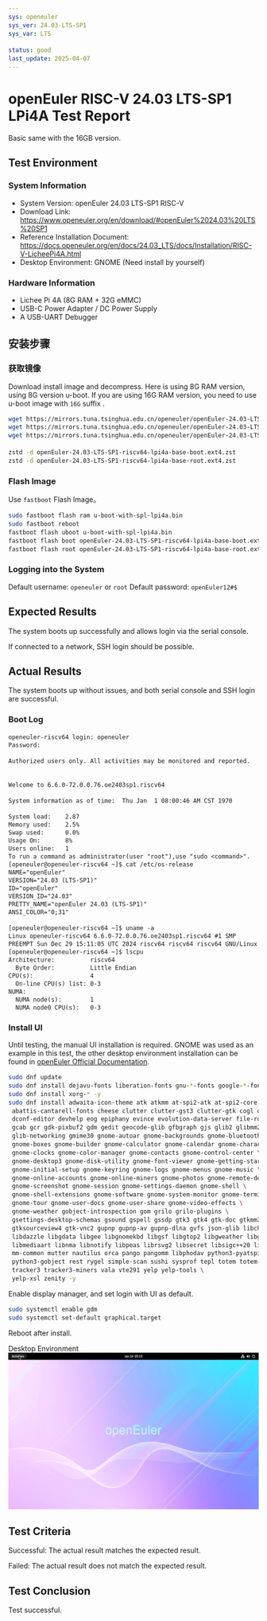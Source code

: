 ```yaml
---
sys: openeuler
sys_ver: 24.03-LTS-SP1
sys_var: LTS

status: good
last_update: 2025-04-07
---
```


# openEuler RISC-V 24.03 LTS-SP1 LPi4A Test Report

Basic same with the 16GB version.

## Test Environment

### System Information

- System Version: openEuler 24.03 LTS-SP1 RISC-V
- Download Link: https://www.openeuler.org/en/download/#openEuler%2024.03%20LTS%20SP1
- Reference Installation Document: https://docs.openeuler.org/en/docs/24.03_LTS/docs/Installation/RISC-V-LicheePi4A.html
- Desktop Environment: GNOME (Need install by yourself)

### Hardware Information

- Lichee Pi 4A (8G RAM + 32G eMMC)
- USB-C Power Adapter / DC Power Supply
- A USB-UART Debugger

## 安装步骤

### 获取镜像

Download install image and decompress. Here is using 8G RAM version, using 8G version u-boot. If you are using 16G RAM version, you need to use u-boot image with `16G` suffix .

```bash
wget https://mirrors.tuna.tsinghua.edu.cn/openeuler/openEuler-24.03-LTS-SP1/embedded_img/riscv64/lpi4a/u-boot-with-spl-lpi4a.bin
wget https://mirrors.tuna.tsinghua.edu.cn/openeuler/openEuler-24.03-LTS-SP1/embedded_img/riscv64/lpi4a/openEuler-24.03-LTS-SP1-riscv64-lpi4a-base-boot.ext4.zst
wget https://mirrors.tuna.tsinghua.edu.cn/openeuler/openEuler-24.03-LTS-SP1/embedded_img/riscv64/lpi4a/openEuler-24.03-LTS-SP1-riscv64-lpi4a-base-root.ext4.zst

zstd -d openEuler-24.03-LTS-SP1-riscv64-lpi4a-base-boot.ext4.zst
zstd -d openEuler-24.03-LTS-SP1-riscv64-lpi4a-base-root.ext4.zst
```

### Flash Image

Use `fastboot` Flash Image。

```bash
sudo fastboot flash ram u-boot-with-spl-lpi4a.bin
sudo fastboot reboot
fastboot flash uboot u-boot-with-spl-lpi4a.bin
fastboot flash boot openEuler-24.03-LTS-SP1-riscv64-lpi4a-base-boot.ext4
fastboot flash root openEuler-24.03-LTS-SP1-riscv64-lpi4a-base-root.ext4
```

### Logging into the System

Default username: `openeuler` or `root`
Default password: `openEuler12#$`

## Expected Results

The system boots up successfully and allows login via the serial console.

If connected to a network, SSH login should be possible.

## Actual Results

The system boots up without issues, and both serial console and SSH login are successful.

### Boot Log

```log
openeuler-riscv64 login: openeuler
Password:

Authorized users only. All activities may be monitored and reported.


Welcome to 6.6.0-72.0.0.76.oe2403sp1.riscv64

System information as of time:  Thu Jan  1 08:00:46 AM CST 1970

System load:    2.87
Memory used:    2.5%
Swap used:      0.0%
Usage On:       8%
Users online:   1
To run a command as administrator(user "root"),use "sudo <command>".
[openeuler@openeuler-riscv64 ~]$ cat /etc/os-release
NAME="openEuler"
VERSION="24.03 (LTS-SP1)"
ID="openEuler"
VERSION_ID="24.03"
PRETTY_NAME="openEuler 24.03 (LTS-SP1)"
ANSI_COLOR="0;31"

[openeuler@openeuler-riscv64 ~]$ uname -a
Linux openeuler-riscv64 6.6.0-72.0.0.76.oe2403sp1.riscv64 #1 SMP PREEMPT Sun Dec 29 15:11:05 UTC 2024 riscv64 riscv64 riscv64 GNU/Linux
[openeuler@openeuler-riscv64 ~]$ lscpu
Architecture:          riscv64
  Byte Order:          Little Endian
CPU(s):                4
  On-line CPU(s) list: 0-3
NUMA:
  NUMA node(s):        1
  NUMA node0 CPU(s):   0-3
```

### Install UI

Until testing, the manual UI installation is required. GNOME was used as an example in this test, the other desktop environment installation can be found in [openEuler Official Documentation](https://docs.openeuler.org/zh/docs/24.03_LTS_SP1/docs/desktop/).

```bash
sudo dnf update
sudo dnf install dejavu-fonts liberation-fonts gnu-*-fonts google-*-fonts  -y
sudo dnf install xorg-* -y
sudo dnf install adwaita-icon-theme atk atkmm at-spi2-atk at-spi2-core baobab \
 abattis-cantarell-fonts cheese clutter clutter-gst3 clutter-gtk cogl dconf \
 dconf-editor devhelp eog epiphany evince evolution-data-server file-roller folks \
 gcab gcr gdk-pixbuf2 gdm gedit geocode-glib gfbgraph gjs glib2 glibmm24 \
 glib-networking gmime30 gnome-autoar gnome-backgrounds gnome-bluetooth \
 gnome-boxes gnome-builder gnome-calculator gnome-calendar gnome-characters \
 gnome-clocks gnome-color-manager gnome-contacts gnome-control-center \
 gnome-desktop3 gnome-disk-utility gnome-font-viewer gnome-getting-started-docs \
 gnome-initial-setup gnome-keyring gnome-logs gnome-menus gnome-music \
 gnome-online-accounts gnome-online-miners gnome-photos gnome-remote-desktop \
 gnome-screenshot gnome-session gnome-settings-daemon gnome-shell \
 gnome-shell-extensions gnome-software gnome-system-monitor gnome-terminal \
 gnome-tour gnome-user-docs gnome-user-share gnome-video-effects \
 gnome-weather gobject-introspection gom grilo grilo-plugins \
 gsettings-desktop-schemas gsound gspell gssdp gtk3 gtk4 gtk-doc gtkmm30 \
 gtksourceview4 gtk-vnc2 gupnp gupnp-av gupnp-dlna gvfs json-glib libchamplain \
 libdazzle libgdata libgee libgnomekbd libgsf libgtop2 libgweather libgxps libhandy \
 libmediaart libnma libnotify libpeas librsvg2 libsecret libsigc++20 libsoup \
 mm-common mutter nautilus orca pango pangomm libphodav python3-pyatspi \
 python3-gobject rest rygel simple-scan sushi sysprof tepl totem totem-pl-parser \
 tracker3 tracker3-miners vala vte291 yelp yelp-tools \
 yelp-xsl zenity -y
```

Enable display manager, and set login with UI as default.

```bash
sudo systemctl enable gdm
sudo systemctl set-default graphical.target

```

Reboot after install.

Desktop Environment
![](image.png)

## Test Criteria

Successful: The actual result matches the expected result.

Failed: The actual result does not match the expected result.

## Test Conclusion

Test successful.
